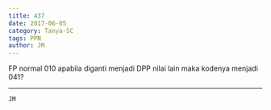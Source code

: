 ```yaml
---
title: 437
date: 2017-06-05
category: Tanya-SC
tags: PPN
author: JM
---
```


FP normal 010 apabila diganti menjadi DPP nilai lain maka kodenya menjadi 041?

---



`JM`
